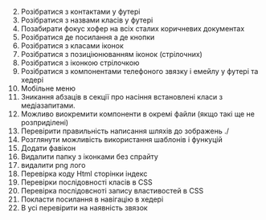 2. Розібратися з контактами у футері
3. Розібратися з назвами класів у футері
4. Позабирати фокус хофер на всіх сталих коричневих документах
6. Розібратися де посилання а де кнопки
7. Розібратися з класами іконок 
8. Розібратися з позиціюнюванням іконок (стрілочних)
9. Розібратися з іконкою стрілочкою
10. Розібратися з компонентами телефоного звязку і емейлу у футері та хедері
5. Мобільне меню
11. Зникання абзаців в секції про насіння встановлені класи з медіазапитами.
12. Можливо виокремити компоненти в окремі файли (якщо такі ще не розприділені)
13. Перевірити правильність написання шляхів до зображень ./
13. Розглянути можливість використання шаблонів і функуцій
14. Додати фавікон
15. Видалити папку з іконками без спрайту
16. видалити png лого
17. Перевірка коду Html сторінки індекс
18. Перевірки послідовності класів в CSS
19. Перевірка послідовсноті запису властивостей в CSS
20. Покласти посилання в навігацію в хедері
21. В усі  перевірити на наявність  звязок
